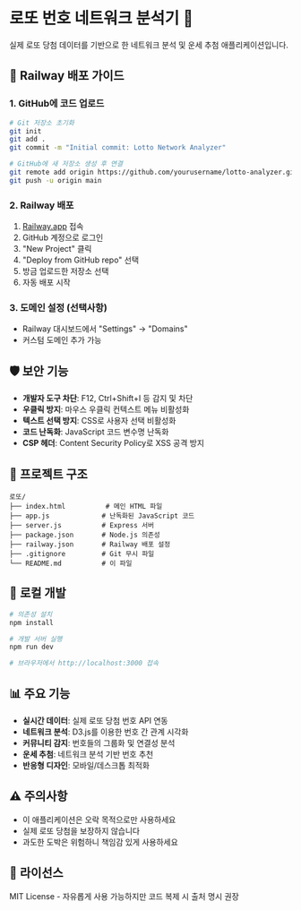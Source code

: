 # 로또 번호 네트워크 분석기 🎲

실제 로또 당첨 데이터를 기반으로 한 네트워크 분석 및 운세 추첨 애플리케이션입니다.

## 🚀 Railway 배포 가이드

### 1. GitHub에 코드 업로드
```bash
# Git 저장소 초기화
git init
git add .
git commit -m "Initial commit: Lotto Network Analyzer"

# GitHub에 새 저장소 생성 후 연결
git remote add origin https://github.com/yourusername/lotto-analyzer.git
git push -u origin main
```

### 2. Railway 배포
1. [Railway.app](https://railway.app) 접속
2. GitHub 계정으로 로그인
3. "New Project" 클릭
4. "Deploy from GitHub repo" 선택
5. 방금 업로드한 저장소 선택
6. 자동 배포 시작

### 3. 도메인 설정 (선택사항)
- Railway 대시보드에서 "Settings" → "Domains" 
- 커스텀 도메인 추가 가능

## 🛡️ 보안 기능

- **개발자 도구 차단**: F12, Ctrl+Shift+I 등 감지 및 차단
- **우클릭 방지**: 마우스 우클릭 컨텍스트 메뉴 비활성화
- **텍스트 선택 방지**: CSS로 사용자 선택 비활성화
- **코드 난독화**: JavaScript 코드 변수명 난독화
- **CSP 헤더**: Content Security Policy로 XSS 공격 방지

## 📁 프로젝트 구조

```
로또/
├── index.html          # 메인 HTML 파일
├── app.js             # 난독화된 JavaScript 코드
├── server.js          # Express 서버
├── package.json       # Node.js 의존성
├── railway.json       # Railway 배포 설정
├── .gitignore         # Git 무시 파일
└── README.md          # 이 파일
```

## 🔧 로컬 개발

```bash
# 의존성 설치
npm install

# 개발 서버 실행
npm run dev

# 브라우저에서 http://localhost:3000 접속
```

## 📊 주요 기능

- **실시간 데이터**: 실제 로또 당첨 번호 API 연동
- **네트워크 분석**: D3.js를 이용한 번호 간 관계 시각화
- **커뮤니티 감지**: 번호들의 그룹화 및 연결성 분석
- **운세 추첨**: 네트워크 분석 기반 번호 추천
- **반응형 디자인**: 모바일/데스크톱 최적화

## ⚠️ 주의사항

- 이 애플리케이션은 오락 목적으로만 사용하세요
- 실제 로또 당첨을 보장하지 않습니다
- 과도한 도박은 위험하니 책임감 있게 사용하세요

## 📝 라이선스

MIT License - 자유롭게 사용 가능하지만 코드 복제 시 출처 명시 권장
